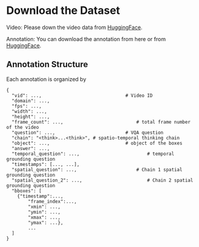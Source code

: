 # **Download the Dataset**

Video: Please down the video data from [HuggingFace](https://huggingface.co/datasets/V-STaR-Bench/V-STaR).

Annotation: You can download the annotation from here or from [HuggingFace](https://huggingface.co/datasets/V-STaR-Bench/V-STaR).

## Annotation Structure

Each annotation is organized by

```
{
  "vid": ...,								# Video ID
  "domain": ..., 
  "fps": ..., 
  "width": ..., 
  "height": ..., 
  "frame_count": ..., 							# total frame number of the video
  "question": ..., 							# VQA question
  "chain": "<think>...<think>", # spatio-temporal thinking chain
  "object": ..., 							# object of the boxes
  "answer": ..., 
  "temporal_question": ..., 						# temporal grounding question
  "timestamps": [..., ...], 
  "spatial_question": ..., 						# Chain 1 spatial grounding question
  "spatial_question_2": ..., 						# Chain 2 spatial grounding question	
  "bboxes": [
	{"timestamp":...,
		"frame_index":...,
		"xmin": ...,
		"ymin": ...,
		"xmax": ...,
		"ymax": ...},
		...
  ]
}
```

